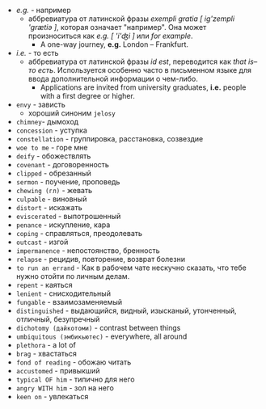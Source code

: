 - *e.g.* - например
	- аббревиатура от латинской фразы *exempli gratia [ ig'zempli 'grætiə ]*, которая означает "например". Она может произноситься как *e.g. [ 'i'ʤi ]* или *for example*.
		- A one-way journey, **e.g.** London – Frankfurt.
- *i.e.* - то есть
    - аббревиатура от латинской фразы *id est*, переводится как *that is*– *то есть*. Используется особенно часто в письменном языке для ввода дополнительной информации о чем-либо.
	    - Applications are invited from university graduates, **i.e.** people with a first degree or higher.
- `envy` - зависть
	- хороший синоним `jelosy`
- `chimney`- дымоход
- `concession` - уступка
- `constellation` - группировка, расстановка, созвездие
- `woe to me` - горе мне
- `deify` - обожествлять
- `covenant` - договоренность
- `clipped` - обрезанный
- `sermon` - поучение, проповедь
- `chewing (гл)` - жевать
- `culpable` - виновный
- `distort` - искажать
- `eviscerated` - выпотрошенный
- `penance` - искупление, кара
- `coping` - справляться, преодолевать
- `outcast` - изгой
- `impermanence` - непостоянство, бренность
- `relapse` - рецидив, повторение, возврат болезни
- `to run an errand` - Как в рабочем чате нескучно сказать, что тебе нужно отойти по личным делам. 
- `repent` - каяться
- `lenient` - снисходительный
- `fungable` - взаимозаменяемый 
- `distinguished` - выдающийся, видный, изысканый, утонченный, отличный, безупречный
- `dichotomy (дайкотоми)` - contrast between things
- `umbiquitous (эмбикьютес)` - everywhere, all around
- `plethora` - a lot of
- `brag` - хвастаться
- `fond of reading` - обожаю читать
- `accustomed` - привыкший
- `typical OF him` - типично для него
- `angry WITH him` - зол на него
- `keen on` - увлекаться